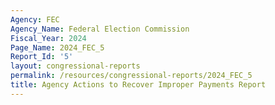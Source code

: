 ```yaml
---
Agency: FEC
Agency_Name: Federal Election Commission
Fiscal_Year: 2024
Page_Name: 2024_FEC_5
Report_Id: '5'
layout: congressional-reports
permalink: /resources/congressional-reports/2024_FEC_5
title: Agency Actions to Recover Improper Payments Report
---
```

